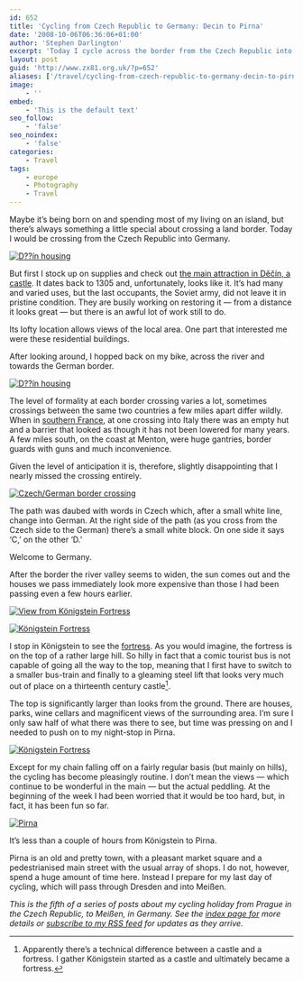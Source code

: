 ```yaml
---
id: 652
title: 'Cycling from Czech Republic to Germany: Decin to Pirna'
date: '2008-10-06T06:36:06+01:00'
author: 'Stephen Darlington'
excerpt: 'Today I cycle across the border from the Czech Republic into Germany.'
layout: post
guid: 'http://www.zx81.org.uk/?p=652'
aliases: ['/travel/cycling-from-czech-republic-to-germany-decin-to-pirna.html']
image:
    - ''
embed:
    - 'This is the default text'
seo_follow:
    - 'false'
seo_noindex:
    - 'false'
categories:
    - Travel
tags:
    - europe
    - Photography
    - Travel
---
```


Maybe it’s being born on and spending most of my living on an island, but there’s always something a little special about crossing a land border. Today I would be crossing from the Czech Republic into Germany.

[![D??ín housing](https://i0.wp.com/farm8.staticflickr.com/7062/6782216502_93d6a8bb76.jpg?resize=500%2C333)](http://www.flickr.com/photos/stephendarlington/6782216502/ "D??Ãn housing by stephendarlington, on Flickr")

But first I stock up on supplies and check out [the main attraction in Děčín, a castle](http://www.ceskosaske-svycarsko.cz/tourist-attractions/decins-castle-and-rose-garden.html). It dates back to 1305 and, unfortunately, looks like it. It’s had many and varied uses, but the last occupants, the Soviet army, did not leave it in pristine condition. They are busily working on restoring it — from a distance it looks great — but there is an awful lot of work still to do.

Its lofty location allows views of the local area. One part that interested me were these residential buildings.

After looking around, I hopped back on my bike, across the river and towards the German border.

[![D??ín housing](https://i0.wp.com/farm8.staticflickr.com/7059/6782216800_f8b5d8a363.jpg?resize=500%2C333)](http://www.flickr.com/photos/stephendarlington/6782216800/ "D??ín housing by stephendarlington, on Flickr")

The level of formality at each border crossing varies a lot, sometimes crossings between the same two countries a few miles apart differ wildly. When in [southern France](http://www.zx81.org.uk/travel/alps-to-riviera-france-2005.html), at one crossing into Italy there was an empty hut and a barrier that looked as though it has not been lowered for many years. A few miles south, on the coast at Menton, were huge gantries, border guards with guns and much inconvenience.

Given the level of anticipation it is, therefore, slightly disappointing that I nearly missed the crossing entirely.

[![Czech/German border crossing](https://i0.wp.com/farm8.staticflickr.com/7038/6782217120_ff85224e97.jpg?resize=333%2C500)](http://www.flickr.com/photos/stephendarlington/6782217120/ "Czech/German border crossing by stephendarlington, on Flickr")

The path was daubed with words in Czech which, after a small white line, change into German. At the right side of the path (as you cross from the Czech side to the German) there’s a small white block. On one side it says ‘C,’ on the other ‘D.’

Welcome to Germany.

After the border the river valley seems to widen, the sun comes out and the houses we pass immediately look more expensive than those I had been passing even a few hours earlier.

[![View from Königstein Fortress](https://i0.wp.com/farm8.staticflickr.com/7176/6928337525_e6bb045b0e.jpg?resize=333%2C500)](http://www.flickr.com/photos/stephendarlington/6928337525/ "View from Königstein Fortress by stephendarlington, on Flickr")

[![Königstein Fortress](https://i0.wp.com/farm8.staticflickr.com/7202/6782217650_de949ac178.jpg?resize=333%2C500)](http://www.flickr.com/photos/stephendarlington/6782217650/ "Königstein Fortress by stephendarlington, on Flickr")

I stop in Königstein to see the [fortress](http://www.festung-koenigstein.de/museum/en/). As you would imagine, the fortress is on the top of a rather large hill. So hilly in fact that a comic tourist bus is not capable of going all the way to the top, meaning that I first have to switch to a smaller bus-train and finally to a gleaming steel lift that looks very much out of place on a thirteenth century castle[^1].

The top is significantly larger than looks from the ground. There are houses, parks, wine cellars and magnificent views of the surrounding area. I’m sure I only saw half of what there was there to see, but time was pressing on and I needed to push on to my night-stop in Pirna.

[![Königstein Fortress](https://i0.wp.com/farm8.staticflickr.com/7053/6928338029_68b913eb59.jpg?resize=500%2C333)](http://www.flickr.com/photos/stephendarlington/6928338029/ "Königstein Fortress by stephendarlington, on Flickr")

Except for my chain falling off on a fairly regular basis (but mainly on hills), the cycling has become pleasingly routine. I don’t mean the views — which continue to be wonderful in the main — but the actual peddling. At the beginning of the week I had been worried that it would be too hard, but, in fact, it has been fun so far.

[![Pirna](https://i0.wp.com/farm8.staticflickr.com/7042/6928338305_3eb04cd951.jpg?resize=500%2C333)](http://www.flickr.com/photos/stephendarlington/6928338305/ "Pirna by stephendarlington, on Flickr")

It’s less than a couple of hours from Königstein to Pirna.

Pirna is an old and pretty town, with a pleasant market square and a pedestrianised main street with the usual array of shops. I do not, however, spend a huge amount of time here. Instead I prepare for my last day of cycling, which will pass through Dresden and into Meißen.

*This is the fifth of a series of posts about my cycling holiday from Prague in the Czech Republic, to Meißen, in Germany. See the [index page for](http://www.zx81.org.uk/travel/cycling-from-the-czech-republic-to-germany.html) more details or [subscribe to my RSS feed](http://feeds.zx81.org.uk/zx81orguk) for updates as they arrive.*
[^1]: Apparently there’s a technical difference between a castle and a fortress. I gather Königstein started as a castle and ultimately became a fortress.
